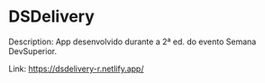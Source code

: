 # DSDelivery

Description: App desenvolvido durante a 2ª ed. do evento Semana DevSuperior.

Link: https://dsdelivery-r.netlify.app/
